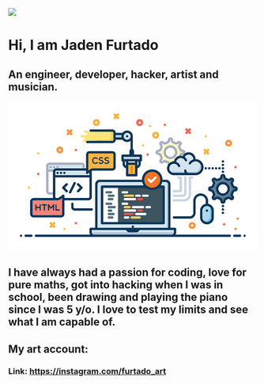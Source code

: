 ![](https://komarev.com/ghpvc/?username=JadenFurtado&color=green)

# Hi, I am Jaden Furtado
## An engineer, developer, hacker, artist and musician. 
![Alt text](/a.jpg?raw=true) 
## I have always had a passion for coding, love for pure maths, got into hacking when I was in school, been drawing and playing the piano since I was 5 y/o. I love to test my limits and see what I am capable of.

## My art account:
### Link: https://instagram.com/furtado_art

